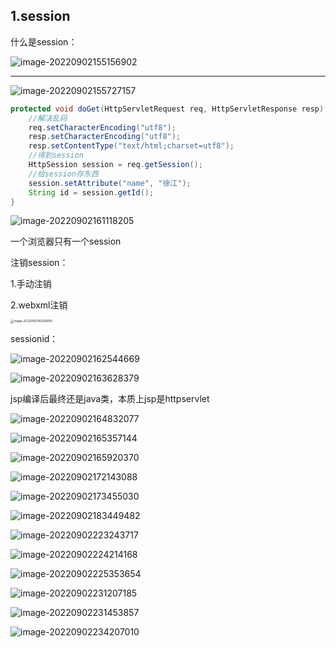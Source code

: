 ## 1.session

什么是session：

<img src="C:\Users\19148\AppData\Roaming\Typora\typora-user-images\image-20220902155156902.png" alt="image-20220902155156902"  />

***



![image-20220902155727157](C:\Users\19148\AppData\Roaming\Typora\typora-user-images\image-20220902155727157.png)

```java
protected void doGet(HttpServletRequest req, HttpServletResponse resp) throws ServletException, IOException {
    //解决乱码
    req.setCharacterEncoding("utf8");
    resp.setCharacterEncoding("utf8");
    resp.setContentType("text/html;charset=utf8");
    //得到session
    HttpSession session = req.getSession();
    //给session存东西
    session.setAttribute("name", "徐江");
    String id = session.getId();
}
```

![image-20220902161118205](C:\Users\19148\AppData\Roaming\Typora\typora-user-images\image-20220902161118205.png)

一个浏览器只有一个session

注销session：

1.手动注销

2.webxml注销

<img src="C:\Users\19148\AppData\Roaming\Typora\typora-user-images\image-20220902162006105.png" alt="image-20220902162006105" style="zoom:33%;" />

sessionid：

![image-20220902162544669](C:\Users\19148\AppData\Roaming\Typora\typora-user-images\image-20220902162544669.png)

![image-20220902163628379](C:\Users\19148\AppData\Roaming\Typora\typora-user-images\image-20220902163628379.png)

jsp编译后最终还是java类，本质上jsp是httpservlet

![image-20220902164832077](C:\Users\19148\AppData\Roaming\Typora\typora-user-images\image-20220902164832077.png)

![image-20220902165357144](C:\Users\19148\AppData\Roaming\Typora\typora-user-images\image-20220902165357144.png)

![image-20220902165920370](C:\Users\19148\AppData\Roaming\Typora\typora-user-images\image-20220902165920370.png)

![image-20220902172143088](C:\Users\19148\AppData\Roaming\Typora\typora-user-images\image-20220902172143088.png)

![image-20220902173455030](C:\Users\19148\AppData\Roaming\Typora\typora-user-images\image-20220902173455030.png)

![image-20220902183449482](C:\Users\19148\AppData\Roaming\Typora\typora-user-images\image-20220902183449482.png)

![image-20220902223243717](C:\Users\19148\AppData\Roaming\Typora\typora-user-images\image-20220902223243717.png)

![image-20220902224214168](C:\Users\19148\AppData\Roaming\Typora\typora-user-images\image-20220902224214168.png)

![image-20220902225353654](C:\Users\19148\AppData\Roaming\Typora\typora-user-images\image-20220902225353654.png)

![image-20220902231207185](C:\Users\19148\AppData\Roaming\Typora\typora-user-images\image-20220902231207185.png)

![image-20220902231453857](C:\Users\19148\AppData\Roaming\Typora\typora-user-images\image-20220902231453857.png)

![image-20220902234207010](C:\Users\19148\AppData\Roaming\Typora\typora-user-images\image-20220902234207010.png)